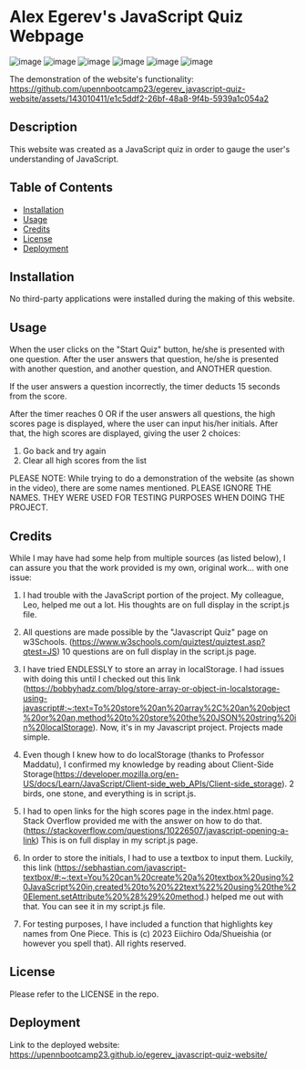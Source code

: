 # Alex Egerev's JavaScript Quiz Webpage
![image](https://github.com/upennbootcamp23/egerev_javascript-quiz-website/assets/143010411/1af752c6-9568-4c74-a8cf-de3a9309a22e)
![image](https://github.com/upennbootcamp23/egerev_javascript-quiz-website/assets/143010411/370165ec-9a99-4ad7-a601-891f35092920)
![image](https://github.com/upennbootcamp23/egerev_javascript-quiz-website/assets/143010411/340c1ea5-8c1e-46bf-9975-8997645e2cc7)
![image](https://github.com/upennbootcamp23/egerev_javascript-quiz-website/assets/143010411/6801b40c-c91f-4c8d-b6ca-f89c6365c1cb)
![image](https://github.com/upennbootcamp23/egerev_javascript-quiz-website/assets/143010411/ed7edbf2-97dc-4423-9f54-61959a5acf16)
![image](https://github.com/upennbootcamp23/egerev_javascript-quiz-website/assets/143010411/8d898a6f-cea9-4b03-aaf3-34db7fa797db)

The demonstration of the website's functionality:
https://github.com/upennbootcamp23/egerev_javascript-quiz-website/assets/143010411/e1c5ddf2-26bf-48a8-9f4b-5939a1c054a2

## Description

This website was created as a JavaScript quiz in order to gauge the user's understanding of JavaScript.

## Table of Contents
- [Installation](#installation)
- [Usage](#usage)
- [Credits](#credits)
- [License](#license)
- [Deployment](#deployment)

## Installation

No third-party applications were installed during the making of this website.

## Usage

When the user clicks on the "Start Quiz" button, he/she is presented with one question. After the user answers that question, he/she is presented with another question, and another question, and ANOTHER question. 

If the user answers a question incorrectly, the timer deducts 15 seconds from the score.

After the timer reaches 0 OR if the user answers all questions, the high scores page is displayed, where the user can input his/her initials. After that, the high scores are displayed, giving the user 2 choices:
1. Go back and try again
2. Clear all high scores from the list

PLEASE NOTE: While trying to do a demonstration of the website (as shown in the video), there are some names mentioned. PLEASE IGNORE THE NAMES. THEY WERE USED FOR TESTING PURPOSES WHEN DOING THE PROJECT. 

## Credits

While I may have had some help from multiple sources (as listed below), I can assure you that the work provided is my own, original work... with one issue: 

1. I had trouble with the JavaScript portion of the project. My colleague, Leo, helped me out a lot. His thoughts are on full display in the script.js file.

2. All questions are made possible by the "Javascript Quiz" page on w3Schools. (https://www.w3schools.com/quiztest/quiztest.asp?qtest=JS) 10 questions are on full display in the script.js page.

3. I have tried ENDLESSLY to store an array in localStorage. I had issues with doing this until I checked out this link (https://bobbyhadz.com/blog/store-array-or-object-in-localstorage-using-javascript#:~:text=To%20store%20an%20array%2C%20an%20object%20or%20an,method%20to%20store%20the%20JSON%20string%20in%20localStorage). Now, it's in my Javascript project. Projects made simple. 

4. Even though I knew how to do localStorage (thanks to Professor Maddatu), I confirmed my knowledge by reading about Client-Side Storage(https://developer.mozilla.org/en-US/docs/Learn/JavaScript/Client-side_web_APIs/Client-side_storage). 2 birds, one stone, and everything is in script.js.

5. I had to open links for the high scores page in the index.html page. Stack Overflow provided me with the answer on how to do that. (https://stackoverflow.com/questions/10226507/javascript-opening-a-link) This is on full display in my script.js page. 

6. In order to store the initials, I had to use a textbox to input them. Luckily, this link (https://sebhastian.com/javascript-textbox/#:~:text=You%20can%20create%20a%20textbox%20using%20JavaScript%20in,created%20to%20%22text%22%20using%20the%20Element.setAttribute%20%28%29%20method.) helped me out with that. You can see it in my script.js file.

7. For testing purposes, I have included a function that highlights key names from One Piece. This is (c) 2023 Eiichiro Oda/Shueishia (or however you spell that). All rights reserved. 

## License

Please refer to the LICENSE in the repo.

## Deployment
Link to the deployed website: https://upennbootcamp23.github.io/egerev_javascript-quiz-website/
